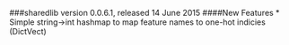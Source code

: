 ###sharedlib version 0.0.6.1, released 14 June 2015
####New Features
    * Simple string->int hashmap to map feature names to one-hot indicies (DictVect)